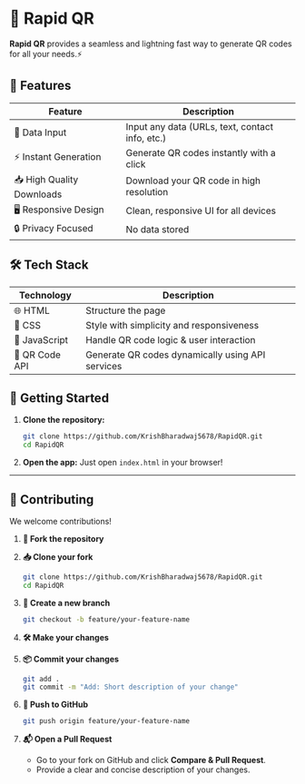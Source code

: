# 🚀 Rapid QR

**Rapid QR** provides a seamless and lightning fast way to generate QR codes for all your needs.⚡

## 🌟 Features

| Feature                         | Description                                                                 |
|----------------------------------|-----------------------------------------------------------------------------|
| 🧾 Data Input                    | Input any data (URLs, text, contact info, etc.)                            |
| ⚡ Instant Generation            | Generate QR codes instantly with a click                                   |
| 📥 High Quality Downloads       | Download your QR code in high resolution                                   |
| 🖥️ Responsive Design            | Clean, responsive UI for all devices                                       |
| 🔒 Privacy Focused              | No data stored                                                             |

## 🛠 Tech Stack

| Technology       | Description                                                  |
|------------------|--------------------------------------------------------------|
| 🌐 HTML          | Structure the page                                           |
| 🎨 CSS           | Style with simplicity and responsiveness                     |
| 🧠 JavaScript    | Handle QR code logic & user interaction                      |
| 🔗 QR Code API   | Generate QR codes dynamically using API services             |

## 🚀 Getting Started

1. **Clone the repository:**

   ```bash
   git clone https://github.com/KrishBharadwaj5678/RapidQR.git
   cd RapidQR
   ```

2. **Open the app:**
   Just open `index.html` in your browser!

---

## 🤝 Contributing

We welcome contributions!

1. **🍴 Fork the repository**

2. **📥 Clone your fork**

   ```bash
   git clone https://github.com/KrishBharadwaj5678/RapidQR.git
   cd RapidQR
   ````

4. **🌱 Create a new branch**

   ```bash
   git checkout -b feature/your-feature-name
   ```

5. **🛠️ Make your changes**

6. **📦 Commit your changes**

   ```bash
   git add .
   git commit -m "Add: Short description of your change"
   ```

7. **🚀 Push to GitHub**

   ```bash
   git push origin feature/your-feature-name
   ```

8. **📬 Open a Pull Request**

   * Go to your fork on GitHub and click **Compare & Pull Request**.
   * Provide a clear and concise description of your changes.
